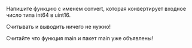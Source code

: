 Напишите функцию с именем convert, которая конвертирует входное число типа int64 в uint16.

Считывать и выводить ничего не нужно!

Считайте что функция main и пакет main уже объявлены!